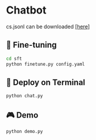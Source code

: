 # Chatbot
cs.jsonl can be downloaded [[here]](https://huggingface.co/datasets/TommyChien/UltraDomain/tree/main)

## 🚀 Fine-tuning
```bash
cd sft
python finetune.py config.yaml
```

## 🤖 Deploy on Terminal
```bash
python chat.py
```

## 🎮 Demo
```bash
python demo.py
```
